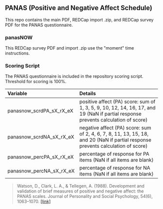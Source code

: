 ## PANAS (Positive and Negative Affect Schedule)

This repo contains the main PDF, REDCap import .zip, and REDCap survey PDF for the PANAS questionnaire.


### panasNOW
This REDCap survey PDF and import .zip use the "moment" time instructions.


### Scoring Script
The PANAS questionnaire is included in the repository scoring script. Threshold for scoring is 100%.

| Variable | Details |
| :--  | :--  |
| panasnow_scrdPA_sX_rX_eX | positive affect (PA) score: sum of 1, 3, 5, 9, 10, 12, 14, 16, 17, and 19 (NaN if partial response prevents calculation of score) |
| panasnow_scrdNA_sX_rX_eX | negative affect (PA) score: sum of 2, 4, 6, 7, 8, 11, 13, 15, 18, and 20 (NaN if partial response prevents calculation of score) |
| panasnow_percPA_sX_rX_eX | percentage of response for PA items (NaN if all items are blank) |
| panasnow_percNA_sX_rX_eX | percentage of response for NA items (NaN if all items are blank) |

> Watson, D., Clark, L. A., & Tellegen, A. (1988). Development and validation of brief measures of positive and negative affect: the PANAS scales. Journal of Personality and Social Psychology, 54(6), 1063–1070. [[link]](https://pubmed.ncbi.nlm.nih.gov/3397865/)